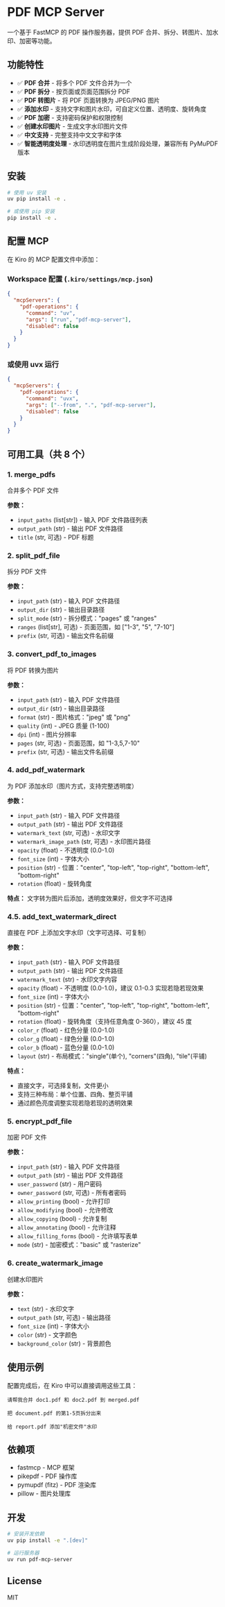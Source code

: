 # PDF MCP Server

一个基于 FastMCP 的 PDF 操作服务器，提供 PDF 合并、拆分、转图片、加水印、加密等功能。

## 功能特性

- ✅ **PDF 合并** - 将多个 PDF 文件合并为一个
- ✅ **PDF 拆分** - 按页面或页面范围拆分 PDF
- ✅ **PDF 转图片** - 将 PDF 页面转换为 JPEG/PNG 图片
- ✅ **添加水印** - 支持文字和图片水印，可自定义位置、透明度、旋转角度
- ✅ **PDF 加密** - 支持密码保护和权限控制
- ✅ **创建水印图片** - 生成文字水印图片文件
- ✅ **中文支持** - 完整支持中文文字和字体
- ✅ **智能透明度处理** - 水印透明度在图片生成阶段处理，兼容所有 PyMuPDF 版本

## 安装

```bash
# 使用 uv 安装
uv pip install -e .

# 或使用 pip 安装
pip install -e .
```

## 配置 MCP

在 Kiro 的 MCP 配置文件中添加：

### Workspace 配置 (`.kiro/settings/mcp.json`)

```json
{
  "mcpServers": {
    "pdf-operations": {
      "command": "uv",
      "args": ["run", "pdf-mcp-server"],
      "disabled": false
    }
  }
}
```

### 或使用 uvx 运行

```json
{
  "mcpServers": {
    "pdf-operations": {
      "command": "uvx",
      "args": ["--from", ".", "pdf-mcp-server"],
      "disabled": false
    }
  }
}
```

## 可用工具（共 8 个）

### 1. merge_pdfs
合并多个 PDF 文件

**参数：**
- `input_paths` (list[str]) - 输入 PDF 文件路径列表
- `output_path` (str) - 输出 PDF 文件路径
- `title` (str, 可选) - PDF 标题

### 2. split_pdf_file
拆分 PDF 文件

**参数：**
- `input_path` (str) - 输入 PDF 文件路径
- `output_dir` (str) - 输出目录路径
- `split_mode` (str) - 拆分模式："pages" 或 "ranges"
- `ranges` (list[str], 可选) - 页面范围，如 ["1-3", "5", "7-10"]
- `prefix` (str, 可选) - 输出文件名前缀

### 3. convert_pdf_to_images
将 PDF 转换为图片

**参数：**
- `input_path` (str) - 输入 PDF 文件路径
- `output_dir` (str) - 输出目录路径
- `format` (str) - 图片格式："jpeg" 或 "png"
- `quality` (int) - JPEG 质量 (1-100)
- `dpi` (int) - 图片分辨率
- `pages` (str, 可选) - 页面范围，如 "1-3,5,7-10"
- `prefix` (str, 可选) - 输出文件名前缀

### 4. add_pdf_watermark
为 PDF 添加水印（图片方式，支持完整透明度）

**参数：**
- `input_path` (str) - 输入 PDF 文件路径
- `output_path` (str) - 输出 PDF 文件路径
- `watermark_text` (str, 可选) - 水印文字
- `watermark_image_path` (str, 可选) - 水印图片路径
- `opacity` (float) - 不透明度 (0.0-1.0)
- `font_size` (int) - 字体大小
- `position` (str) - 位置："center", "top-left", "top-right", "bottom-left", "bottom-right"
- `rotation` (float) - 旋转角度

**特点：** 文字转为图片后添加，透明度效果好，但文字不可选择

### 4.5. add_text_watermark_direct
直接在 PDF 上添加文字水印（文字可选择、可复制）

**参数：**
- `input_path` (str) - 输入 PDF 文件路径
- `output_path` (str) - 输出 PDF 文件路径
- `watermark_text` (str) - 水印文字内容
- `opacity` (float) - 不透明度 (0.0-1.0)，建议 0.1-0.3 实现若隐若现效果
- `font_size` (int) - 字体大小
- `position` (str) - 位置："center", "top-left", "top-right", "bottom-left", "bottom-right"
- `rotation` (float) - 旋转角度（支持任意角度 0-360），建议 45 度
- `color_r` (float) - 红色分量 (0.0-1.0)
- `color_g` (float) - 绿色分量 (0.0-1.0)
- `color_b` (float) - 蓝色分量 (0.0-1.0)
- `layout` (str) - 布局模式："single"(单个), "corners"(四角), "tile"(平铺)

**特点：** 
- 直接文字，可选择复制，文件更小
- 支持三种布局：单个位置、四角、整页平铺
- 通过颜色亮度调整实现若隐若现的透明效果

### 5. encrypt_pdf_file
加密 PDF 文件

**参数：**
- `input_path` (str) - 输入 PDF 文件路径
- `output_path` (str) - 输出 PDF 文件路径
- `user_password` (str) - 用户密码
- `owner_password` (str, 可选) - 所有者密码
- `allow_printing` (bool) - 允许打印
- `allow_modifying` (bool) - 允许修改
- `allow_copying` (bool) - 允许复制
- `allow_annotating` (bool) - 允许注释
- `allow_filling_forms` (bool) - 允许填写表单
- `mode` (str) - 加密模式："basic" 或 "rasterize"

### 6. create_watermark_image
创建水印图片

**参数：**
- `text` (str) - 水印文字
- `output_path` (str, 可选) - 输出路径
- `font_size` (int) - 字体大小
- `color` (str) - 文字颜色
- `background_color` (str) - 背景颜色

## 使用示例

配置完成后，在 Kiro 中可以直接调用这些工具：

```
请帮我合并 doc1.pdf 和 doc2.pdf 到 merged.pdf
```

```
把 document.pdf 的第1-5页拆分出来
```

```
给 report.pdf 添加"机密文件"水印
```

## 依赖项

- fastmcp - MCP 框架
- pikepdf - PDF 操作库
- pymupdf (fitz) - PDF 渲染库
- pillow - 图片处理库

## 开发

```bash
# 安装开发依赖
uv pip install -e ".[dev]"

# 运行服务器
uv run pdf-mcp-server
```

## License

MIT
